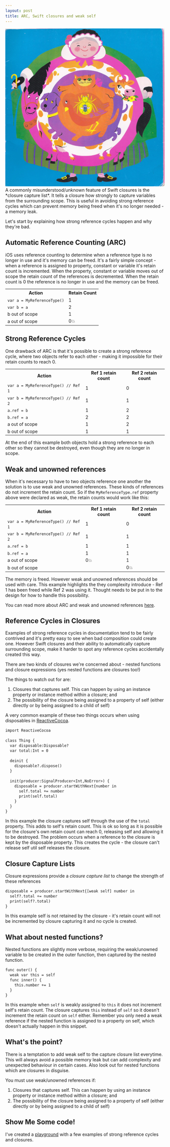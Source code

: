 ```yaml
---
layout: post
title: ARC, Swift closures and weak self
---
```

<img src="/images/fulls/swallowed_a_fly.jpg" class="fit image">
A commonly misunderstood/unknown feature of Swift closures is the *closure capture list*. It tells a closure how strongly to capture variables from the surrounding scope. This is useful in avoiding strong reference cycles which can prevent memory being freed when it's no longer needed - a memory leak.

Let's start by explaining how strong reference cycles happen and why they're bad.

Automatic Reference Counting (ARC)
----------------------------------
iOS uses reference counting to determine when a reference type is no longer in use and it's memory can be freed.
It's a fairly simple concept - when a reference is assigned to property, constant or variable it's retain count is incremented.
When the property, constant or variable moves out of scope the retain count of the references is decremented.
When the retain count is 0 the reference is no longer in use and the memory can be freed.

<table>
<tr>
<th>Action</th>
<th>Retain Count</th>
</tr>
<tr>
<td><code>var a = MyReferenceType()</code></td>
<td>1</td>
</tr>
<tr>
<td><code>var b = a</code></td>
<td>2</td>
</tr>
<tr>
<td>b out of scope</td>
<td>1</td>
</tr>
<tr>
<td>a out of scope</td>
<td>0💥</td>
</tr>
</table>

Strong Reference Cycles
-----------------------
One drawback of ARC is that it's possible to create a strong reference cycle, where two objects refer to each other - making it impossible for their retain counts to reach 0.

<table>
<tr>
<th>Action</th>
<th>Ref 1 retain count</th>
<th>Ref 2 retain count</th>
</tr>
<tr>
<td><code>var a = MyReferenceType() // Ref 1</code></td>
<td>1</td>
<td>0</td>
</tr>
<tr>
<td><code>var b = MyReferenceType() // Ref 2</code></td>
<td>1</td>
<td>1</td>
</tr>
<tr>
<td><code>a.ref = b</code></td>
<td>1</td>
<td>2</td>
</tr>
<tr>
<td><code>b.ref = a</code></td>
<td>2</td>
<td>2</td>
</tr>
<tr>
<td>a out of scope</td>
<td>1</td>
<td>2</td>
</tr>
<tr>
<td>b out of scope</td>
<td>1</td>
<td>1</td>
</tr>
</table>

At the end of this example both objects hold a strong reference to each other so they cannot be destroyed, even though they are no longer in scope.

Weak and unowned references
---------------------------
When it's necessary to have to two objects reference one another the solution is to use weak and unowned references. These kinds of references do not increment the retain count. So if the `MyReferenceType.ref` property above were declared as weak, the retain counts would work like this:
<table>
<tr>
<th>Action</th>
<th>Ref 1 retain count</th>
<th>Ref 2 retain count</th>
</tr>
<tr>
<td><code>var a = MyReferenceType() // Ref 1</code></td>
<td>1</td>
<td>0</td>
</tr>
<tr>
<td><code>var b = MyReferenceType() // Ref 2</code></td>
<td>1</td>
<td>1</td>
</tr>
<tr>
<td><code>a.ref = b</code></td>
<td>1</td>
<td>1</td>
</tr>
<tr>
<td><code>b.ref = a</code></td>
<td>1</td>
<td>1</td>
</tr>
<tr>
<td>a out of scope</td>
<td>0💥</td>
<td>1</td>
</tr>
<tr>
<td>b out of scope</td>
<td></td>
<td>0💥</td>
</tr>
</table>

The memory is freed. However weak and unowned references should be used with care. This example highlights the they complexity introduce - Ref 1 has been freed while Ref 2 was using it. Thought needs to be put in to the design for how to handle this possibility.

You can read more about ARC and weak and unowned references [here](https://developer.apple.com/library/ios/documentation/Swift/Conceptual/Swift_Programming_Language/AutomaticReferenceCounting.html).

Reference Cycles in Closures
----------------------------
Examples of strong reference cycles in documentation tend to be fairly contrived and it's pretty easy to see when bad composition could create one. However Swift closures and their ability to automatically capture surrounding scope, make it harder to spot any reference cycles accidentally created this way.

There are two kinds of closures we're concerned about - nested functions and closure expressions (yes nested functions are closures too!)

The things to watch out for are:

1. Closures that captures self. This can happen by using an instance property or instance method within a closure; and
2. The possibility of the closure being assigned to a property of self (either directly or by being assigned to a child of self)

A very common example of these two things occurs when using disposables in [ReactiveCocoa](https://github.com/ReactiveCocoa/ReactiveCocoa).

    import ReactiveCocoa

    class Thing {
      var disposable:Disposable?
      var total:Int = 0

      deinit {
        disposable?.dispose()
      }

      init(producer:SignalProducer<Int,NoError>) {
        disposable = producer.startWithNext{number in
          self.total += number
          print(self.total)
        }
      }
    }

In this example the closure captures self through the use of the `total` property. This adds to self's retain count.
This is ok so long as it is possible for the closure's own retain count can reach 0, releasing self and allowing it to be destroyed.
The problem occurs when a reference to the closure is kept by the disposable property.
This creates the cycle - the closure can't release self util self releases the closure.

Closure Capture Lists
---------------------------
Closure expressions provide a *closure capture list* to change the strength of these references

    disposable = producer.startWithNext{[weak self] number in
      self?.total += number
      print(self?.total)
    }

In this example self is not retained by the closure - it's retain count will not be incremented by closure capturing it and no cycle is created.

What about nested functions?
----------------------------
Nested functions are slightly more verbose, requiring the weak/unowned variable to be created in the outer function, then captured by the nested function.

    func outer() {
      weak var this = self
      func inner() {
        this.number += 1
      }
    }

In this example when `self` is weakly assigned to `this` it does not increment self's retain count. The closure captures `this` instead of `self` so it doesn't increment the retain count on `self` either.
Remember you only need a weak reference if the nested function is assigned to a property on self, which doesn't actually happen in this snippet.

What's the point?
-----------------
There is a temptation to add weak self to the capture closure list everytime. This will always avoid a possible memory leak but can add complexity and unexpected behaviour in certain cases. Also look out for nested functions which are closures in disguise.

You must use weak/unowned references if:

1. Closures that captures self. This can happen by using an instance property or instance method within a closure; and
2. The possibility of the closure being assigned to a property of self (either directly or by being assigned to a child of self)

Show Me Some code!
----------
I've created a [playground](https://github.com/katalisha/weak-self-examples) with a few examples of strong reference cycles and closures.
